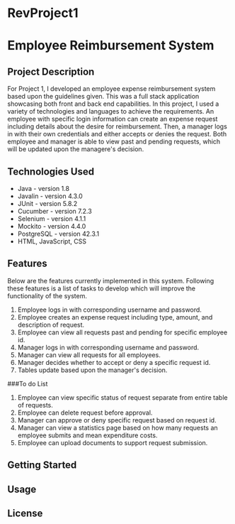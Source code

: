 # RevProject1
# Employee Reimbursement System

## Project Description
For Project 1, I developed an employee expense reimbursement system based upon the guidelines given. This was a full stack application showcasing both front and back end capabilities. In this project, I used a variety of technologies and languages to achieve the requirements. An employee with specific login information can create an expense request including details about the desire for reimbursement. Then, a manager logs in with their own credentials and either accepts or denies the request. Both employee and manager is able to view past and pending requests, which will be updated upon the managere's decision. 

## Technologies Used
  * Java - version 1.8
  * Javalin - version 4.3.0
  * JUnit - version 5.8.2
  * Cucumber - version 7.2.3
  * Selenium - version 4.1.1
  * Mockito - version 4.4.0
  * PostgreSQL - version 42.3.1
  * HTML, JavaScript, CSS
  
## Features
Below are the features currently implemented in this system. Following these features is a list of tasks to develop which will improve the functionality of the system.

  1. Employee logs in with corresponding username and password.
  2. Employee creates an expense request including type, amount, and description of request.
  3. Employee can view all requests past and pending for specific employee id.
  4. Manager logs in with corresponding username and password.
  5. Manager can view all requests for all employees.
  6. Manager decides whether to accept or deny a specific request id.
  7. Tables update based upon the manager's decision.
  
  ###To do List
  1. Employee can view specific status of request separate from entire table of requests.
  2. Employee can delete request before approval.
  3. Manager can approve or deny specific request based on request id.
  4. Manager can view a statistics page based on how many requests an employee submits and mean expenditure costs.
  5. Employee can upload documents to support request submission.


## Getting Started


## Usage

## License
